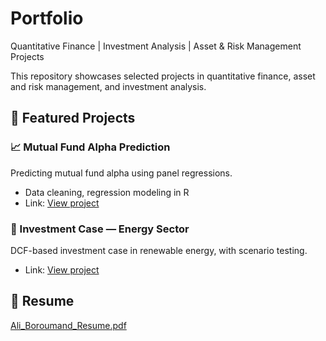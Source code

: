 # Portfolio
Quantitative Finance | Investment Analysis | Asset &amp; Risk Management Projects

This repository showcases selected projects in quantitative finance, asset and risk management, and investment analysis.

## 📁 Featured Projects

### 📈 Mutual Fund Alpha Prediction
Predicting mutual fund alpha using panel regressions.
- Data cleaning, regression modeling in R
- Link: [View project](projects/mutual-fund-alpha-prediction)

### 🔋 Investment Case — Energy Sector
DCF-based investment case in renewable energy, with scenario testing.
- Link: [View project](projects/investment-case-energy-sector)

## 📄 Resume
[Ali_Boroumand_Resume.pdf](Resume/Ali_Boroumand_Resume.pdf)
